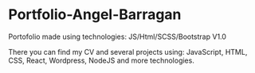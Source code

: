 # Portfolio-Angel-Barragan
Portofolio made using technologies: JS/Html/SCSS/Bootstrap V1.0

There you can find my CV and several projects using: JavaScript, HTML, CSS, React, Wordpress, NodeJS and more technologies.
